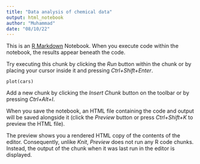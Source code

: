 ```yaml
---
title: "Data analysis of chemical data"
output: html_notebook
author: "Muhammad"
date: "08/10/22"
---
```


This is an [R Markdown](http://rmarkdown.rstudio.com) Notebook. When you execute code within the notebook, the results appear beneath the code. 

Try executing this chunk by clicking the *Run* button within the chunk or by placing your cursor inside it and pressing *Ctrl+Shift+Enter*. 

```{r}
plot(cars)
```

Add a new chunk by clicking the *Insert Chunk* button on the toolbar or by pressing *Ctrl+Alt+I*.

When you save the notebook, an HTML file containing the code and output will be saved alongside it (click the *Preview* button or press *Ctrl+Shift+K* to preview the HTML file).

The preview shows you a rendered HTML copy of the contents of the editor. Consequently, unlike *Knit*, *Preview* does not run any R code chunks. Instead, the output of the chunk when it was last run in the editor is displayed.
